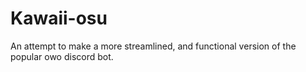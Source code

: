 # Kawaii-osu
An attempt to make a more streamlined, and functional version of the popular owo discord bot. 
